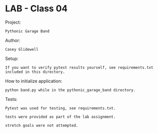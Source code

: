 # LAB - Class 04
Project:

    Pythonic Garage Band

Author:

    Casey Glidewell

Setup:

    If you want to verify pytest results yourself, see requirements.txt included in this directory.

How to initialize application:

    python band.py while in the pythonic_garage_band directory.

Tests:

    Pytest was used for testing, see requirements.txt.

    tests were provided as part of the lab assignment.

    stretch goals were not attempted.
